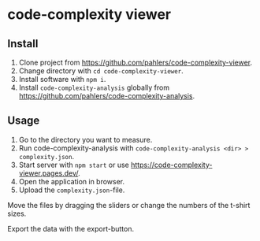 # code-complexity viewer

## Install
1. Clone project from https://github.com/pahlers/code-complexity-viewer.
2. Change directory with `cd code-complexity-viewer`.
3. Install software with `npm i`.
4. Install `code-complexity-analysis` globally from https://github.com/pahlers/code-complexity-analysis.

## Usage
1. Go to the directory you want to measure.
2. Run code-complexity-analysis with `code-complexity-analysis <dir> > complexity.json`.
3. Start server with `npm start` or use https://code-complexity-viewer.pages.dev/.
4. Open the application in browser. 
5. Upload the `complexity.json`-file.

Move the files by dragging the sliders or change the numbers of the t-shirt sizes.

Export the data with the export-button.



